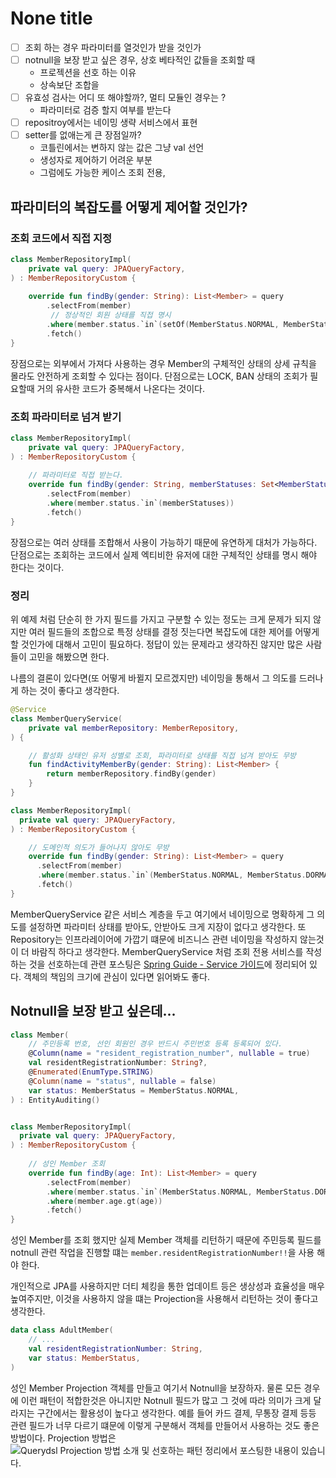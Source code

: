 # None title
* [ ] 조회 하는 경우 파라미터를 열것인가 받을 것인가
* [ ] notnull을 보장 받고 싶은 경우, 상호 베타적인 값들을 조회할 때
    * 프로젝션을 선호 하는 이유
    * 상속보단 조합을
* [ ] 유효성 검사는 어디 또 해야할까?, 멀티 모듈인 경우는 ?
    * 파라미터로 검증 할지 여부를 받는다
* [ ] repositroy에서는 네이밍 생략 서비스에서 표현
* [ ] setter를 없애는게 큰 장점일까?
    * 코틀린에서는 변하지 않는 값은 그냥 val 선언
    * 생성자로 제어하기 어려운 부분
    * 그럼에도 가능한 케이스 조회 전용,

## 파라미터의 복잡도를 어떻게 제어할 것인가?

### 조회 코드에서 직접 지정

```kotlin
class MemberRepositoryImpl(
    private val query: JPAQueryFactory,
) : MemberRepositoryCustom {
    
    override fun findBy(gender: String): List<Member> = query
        .selectFrom(member)
         // 정상적인 회원 상태를 직접 명시
        .where(member.status.`in`(setOf(MemberStatus.NORMAL, MemberStatus.DORMANCY)))
        .fetch()
}
```
장점으로는 외부에서 가져다 사용하는 경우 Member의 구체적인 상태의 상세 규칙을 몰라도 안전하게 조회할 수 있다는 점이다.  단점으로는 LOCK, BAN 상태의 조회가 필요할때 거의 유사한 코드가 중복해서 나온다는 것이다.


### 조회 파라미터로 넘겨 받기
```kotlin
class MemberRepositoryImpl(
    private val query: JPAQueryFactory,
) : MemberRepositoryCustom {
    
    // 파라미터로 직접 받는다.
    override fun findBy(gender: String, memberStatuses: Set<MemberStatus>): List<Member> = query
        .selectFrom(member)
        .where(member.status.`in`(memberStatuses))
        .fetch()
}
```
장점으로는 여러 상태를 조합해서 사용이 가능하기 때문에 유연하게 대처가 가능하다. 단점으로는 조회하는 코드에서 실제 엑티비한 유저에 대한 구체적인 상태를 명시 해야 한다는 것이다.

### 정리
위 예제 처럼 단순히 한 가지 필드를 가지고 구분할 수 있는 정도는 크게 문제가 되지 않지만 여러 필드들의 조합으로 특정 상태를 결정 짓는다면 복잡도에 대한 제어를 어떻게할 것인가에 대해서 고민이 필요하다. 정답이 있는 문제라고 생각하진 않지만 많은 사람들이 고민을 해봤으면 한다.

나름의 결론이 있다면(또 어떻게 바뀔지 모르겠지만) 네이밍을 통해서 그 의도를 드러나게 하는 것이 좋다고 생각한다.

```kotlin
@Service
class MemberQueryService(
    private val memberRepository: MemberRepository,
) {

    // 활성화 상태인 유저 성별로 조회, 파라미터로 상태를 직접 넘겨 받아도 무방
    fun findActivityMemberBy(gender: String): List<Member> {
        return memberRepository.findBy(gender)
    }
}

class MemberRepositoryImpl(
  private val query: JPAQueryFactory,
) : MemberRepositoryCustom {

    // 도메인적 의도가 들어나지 않아도 무방  
    override fun findBy(gender: String): List<Member> = query
      .selectFrom(member)
      .where(member.status.`in`(MemberStatus.NORMAL, MemberStatus.DORMANCY))
      .fetch()
}
```

MemberQueryService 같은 서비스 계층을 두고 여기에서 네이밍으로 명확하게 그 의도를 설정하면 파라미터 상태를 받아도, 안받아도 크게 지장이 없다고 생각한다. 또 Repository는 인프라레이어에 가깝기 떄문에 비즈니스 관련 네이밍을 작성하지 않는것이 더 바람직 하다고 생각한다. MemberQueryService 처럼 조회 전용 서비스를 작성하는 것을 선호하는데 관련 포스팅은 [Spring Guide - Service 가이드](https://cheese10yun.github.io/spring-guide-service/#-2)에 정리되어 있다. 객체의 책임의 크기에 관심이 있다면 읽어봐도 좋다.


## Notnull을 보장 받고 싶은데...

```kotlin
class Member(
    // 주민등록 번호, 선인 회원인 경우 반드시 주민번호 등록 등록되어 있다.
    @Column(name = "resident_registration_number", nullable = true)
    val residentRegistrationNumber: String?,
    @Enumerated(EnumType.STRING)
    @Column(name = "status", nullable = false)
    var status: MemberStatus = MemberStatus.NORMAL,
) : EntityAuditing()


class MemberRepositoryImpl(
  private val query: JPAQueryFactory,
) : MemberRepositoryCustom {
    
    // 성인 Member 조회
    override fun findBy(age: Int): List<Member> = query
        .selectFrom(member)
        .where(member.status.`in`(MemberStatus.NORMAL, MemberStatus.DORMANCY))
        .where(member.age.gt(age))
        .fetch()
}
```
성인 Member를 조회 했지만 실제 Member 객체를 리턴하기 때문에 주민등록 필드를 notnull 관련 작업을 진행할 떄는 `member.residentRegistrationNumber!!`을 사용 해야 한다.

개인적으로 JPA를 사용하지만 더티 체킹을 통한 업데이트 등은 생상성과 효율성을 매우 높여주지만, 이것을 사용하지 않을 떄는 Projection을 사용해서 리턴하는 것이 좋다고 생각한다.

```kotlin
data class AdultMember(
    // ...
    val residentRegistrationNumber: String,
    var status: MemberStatus,
)
```
성인 Member Projection 객체를 만들고 여기서 Notnull을 보장하자. 물론 모든 경우에 이런 패턴이 적합한것은 아니지만 Notnull 필드가 많고 그 것에 따라 의미가 크게 달라지는 구간에서는 활용성이 높다고 생각한다. 예를 들어 카드 결제, 무통장 결제 등등 관련 필드가 너무 다르기 떄문에 이렇게 구분해서 객체를 만들어서 사용하는 것도 좋은 방법이다. Projection 방법은 ![Querydsl Projection 방법 소개 및 선호하는 패턴 정리](https://cheese10yun.github.io/querydsl-projections/)에서 포스팅한 내용이 있습니다.

